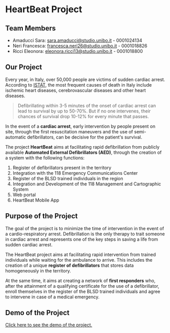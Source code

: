 # HeartBeat Project

## Team Members
- Amaducci Sara: sara.amaducci@studio.unibo.it - 0001024134
- Neri Francesca: francesca.neri26@studio.unibo.it - 0001018826
- Ricci Eleonora: eleonora.ricci13@studio.unibo.it - 0001018800

## Our Project

Every year, in Italy, over 50,000 people are victims of sudden cardiac arrest.
According to [ISTAT](https://www.istat.it/en/archivio/199355), the most frequent causes of death in Italy include ischemic heart diseases, cerebrovascular diseases and other heart diseases. 

>Defibrillating within 3-5 minutes of the onset of cardiac arrest can lead to survival by up to 50-70%.
But if no one intervenes, their chances of survival drop 10-12% for every minute that passes.

In the event of a **cardiac arrest**, early intervention by people present on site, through the first resuscitation maneuvers and the use of semi-automatic defibrillators, can be decisive for the patient's survival.

The project **HeartBeat** aims at facilitating rapid defibrillation from publicly available **Automated External Defibrillators (AED)**, through the creation of a system with the following functions:
 
1. Register of defibrillators present in the territory
2. Integration with the 118 Emergency Communications Center
3. Register of the BLSD trained individuals in the region
4. Integration and Development of the 118 Management and Cartographic System
5. Web portal
6. HeartBeat Mobile App

## Purpose of the Project

The goal of the project is to minimize the time of intervention in the event of a cardio-respiratory arrest. 
Defibrillation is the only therapy to trait someone in cardiac arrest and represents one of the key steps in saving a life from sudden cardiac arrest.

The HeartBeat project aims at facilitating rapid intervention from trained individuals while waiting for the ambulance to arrive. 
This includes the creation of a unique **register of defibrillators** that stores data homogeneously in the territory.

At the same time, it aims at creating a network of **first responders** who, after the attainment of a qualifying certificate for the use of a defibrillator, enroll themselves in the register of the BLSD trained individuals and agree to intervene in case of a medical emergency.

## Demo of the Project

[Click here to see the demo of the project.](https://heartbeat-se.github.io/HeartBeat-DEMO/index.html)
